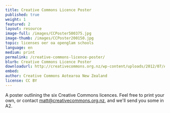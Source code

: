 ```yaml
---
title: Creative Commons Licence Poster
published: true
weight: 1
featured: 2 
layout: resource
image-full: /images/CCPoster500375.jpg
image-thumb: /images/CCPoster200150.jpg
topic: licenses oer oa openglam schools
language: en
medium: print
permalink: /creative-commons-licence-poster/
blurb: Creative Commons Licence Poster
downloadurl: http://creativecommons.org.nz/wp-content/uploads/2012/07/A2-finals.21.pdf
embed:
author: Creative Commons Aotearoa New Zealand
license: CC BY 
---
```

A poster outlining the six Creative Commons licences. Feel free to print your own, or contact matt@creativecommons.org.nz, and we'll send you some in A2. 